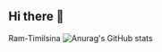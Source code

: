 ## Hi there 👋

<!--
**Ram-Timilsina/Ram-Timilsina** is a ✨ _special_ ✨ repository because its `README.md` (this file) appears on your GitHub profile.

Here are some ideas to get you started:

- 🔭 I’m currently working on ...
- 🌱 I’m currently learning ...
- 👯 I’m looking to collaborate on ...
- 🤔 I’m looking for help with ...
- 💬 Ask me about ...
- 📫 How to reach me: ...
- 😄 Pronouns: ...
- ⚡ Fun fact: ...
-->
Ram-Timilsina
![Anurag's GitHub stats](https://github-readme-stats.vercel.app/api?username=Ram-Timilsina&show_icons=true&theme=radical)

